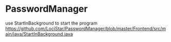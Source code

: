 # PasswordManager

use StartInBackground to start the program
https://github.com/LociStar/PasswordManager/blob/master/Frontend/src/main/java/StartInBackground.java
